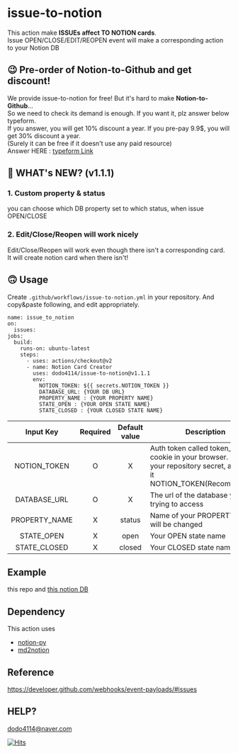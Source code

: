 # issue-to-notion
This action make **ISSUEs affect TO NOTION cards**.   
Issue OPEN/CLOSE/EDIT/REOPEN event will make a corresponding action to your Notion DB

## :wink: Pre-order of Notion-to-Github and get discount!
We provide issue-to-notion for free! But it's hard to make <b>Notion-to-Github</b>...   
So we need to check its demand is enough. If you want it, plz answer below typeform.  
If you answer, you will get 10% discount a year. If you pre-pay 9.9$, you will get 30% discount a year.  
(Surely it can be free if it doesn't use any paid resource)   
Answer HERE : [typeform Link](https://dodo41142727.typeform.com/to/mPP7d1hV)

## :rocket: WHAT's NEW? (v1.1.1)

### 1. Custom property & status
you can choose which DB property set to which status, when issue OPEN/CLOSE
### 2. Edit/Close/Reopen will work nicely
Edit/Close/Reopen will work even though there isn't a corresponding card.   
It will create notion card when there isn't!

## :upside_down_face: Usage

Create `.github/workflows/issue-to-notion.yml` in your repository.
And copy&paste following, and edit appropriately.

```
name: issue_to_notion
on:
  issues:
jobs:
  build:
    runs-on: ubuntu-latest
    steps:
      - uses: actions/checkout@v2
      - name: Notion Card Creator
        uses: dodo4114/issue-to-notion@v1.1.1
        env:
          NOTION_TOKEN: ${{ secrets.NOTION_TOKEN }}
          DATABASE_URL: {YOUR DB URL}
          PROPERTY_NAME : {YOUR PROPERTY NAME}
          STATE_OPEN : {YOUR OPEN STATE NAME}
          STATE_CLOSED : {YOUR CLOSED STATE NAME}
```

| Input Key | Required | Default value | Description |
|:-----:|:-----:|:-----:|-----|
| NOTION_TOKEN | O | X | Auth token called token_v2 from cookie in your browser. Put it your repository secret, and name it NOTION_TOKEN(Recommended) |
| DATABASE_URL | O | X | The url of the database you are trying to access |
| PROPERTY_NAME | X | status | Name of your PROPERTY which will be changed |
| STATE_OPEN | X | open | Your OPEN state name |
| STATE_CLOSED | X | closed | Your CLOSED state name |

## Example
this repo and [this notion DB](https://www.notion.so/dodo4114/aebe312a066c465494fb1eb6997060b0?v=95652d72244a44bd97d39b6057c51dc0)


## Dependency 
This action uses  
+ [notion-py](https://github.com/jamalex/notion-py)   
+ [md2notion](https://github.com/Cobertos/md2notion)

## Reference
https://developer.github.com/webhooks/event-payloads/#issues

## HELP?
dodo4114@naver.com

[![Hits](https://hits.seeyoufarm.com/api/count/incr/badge.svg?url=https%3A%2F%2Fgithub.com%2Fmarketplace%2Factions%2Fissue-to-notion&count_bg=%2379C83D&title_bg=%23555555&icon=&icon_color=%23E7E7E7&title=hits&edge_flat=false)](https://hits.seeyoufarm.com)

